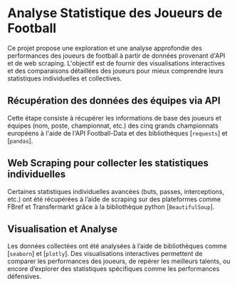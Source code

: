 # Analyse Statistique des Joueurs de Football
Ce projet propose une exploration et une analyse approfondie des performances des joueurs de football à partir de données provenant d'API et de web scraping. L'objectif est de fournir des visualisations interactives et des comparaisons détaillées des joueurs pour mieux comprendre leurs statistiques individuelles et collectives.

## Récupération des données des équipes via API
Cette étape consiste à récupérer les informations de base des joueurs et équipes (nom, poste, championnat, etc.) des cinq grands championnats européens à l'aide de l'API Football-Data et des bibliothèques [`requests`] et [`pandas`].

## Web Scraping pour collecter les statistiques individuelles
Certaines statistiques individuelles avancées (buts, passes, interceptions, etc.) ont été récupérées à l’aide de scraping sur des plateformes comme FBref et Transfermarkt grâce à la bibliothèque python [`BeautifulSoup`].

## Visualisation et Analyse
Les données collectées ont été analysées à l’aide de bibliothèques comme [`seaborn`] et [`plotly`]. Des visualisations interactives permettent de comparer les performances des joueurs, de repérer les meilleurs talents, ou encore d’explorer des statistiques spécifiques comme les performances défensives.